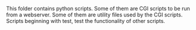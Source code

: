 This folder contains python scripts. 
Some of them are CGI scripts to be run from a webserver. 
Some of them are utility files used by the CGI scripts.
Scripts beginning with test, test the functionality of other scripts.
